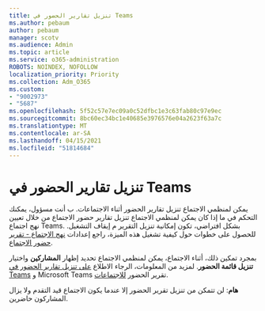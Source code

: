 ```yaml
---
title: تنزيل تقارير الحضور في Teams
ms.author: pebaum
author: pebaum
manager: scotv
ms.audience: Admin
ms.topic: article
ms.service: o365-administration
ROBOTS: NOINDEX, NOFOLLOW
localization_priority: Priority
ms.collection: Adm_O365
ms.custom:
- "9002973"
- "5687"
ms.openlocfilehash: 5f52c57e7ec09a0c52dfbc1e3c63fab80c97e9ec
ms.sourcegitcommit: 8bc60ec34bc1e40685e3976576e04a2623f63a7c
ms.translationtype: MT
ms.contentlocale: ar-SA
ms.lasthandoff: 04/15/2021
ms.locfileid: "51814684"
---
```

# <a name="download-attendance-reports-in-teams"></a>تنزيل تقارير الحضور في Teams

يمكن لمنظمي الاجتماع تنزيل تقارير الحضور أثناء الاجتماعات. ب أنت مسؤول، يمكنك التحكم في ما إذا كان يمكن لمنظمي الاجتماع تنزيل تقارير حضور الاجتماع من خلال تعيين نهج اجتماع Teams. بشكل افتراضي، تكون إمكانية تنزيل التقرير م إيقاف التشغيل. للحصول على خطوات حول كيفية تشغيل هذه الميزة، راجع إعدادات  [نهج الاجتماع - تقرير حضور الاجتماع](https://docs.microsoft.com/microsoftteams/meeting-policies-in-teams#meeting-policy-settings---meeting-attendance-report).

بمجرد تمكين ذلك، أثناء الاجتماع، يمكن لمنظمي الاجتماع تحديد إظهار  **المشاركين**  واختيار  **تنزيل قائمة الحضور**. لمزيد من المعلومات، الرجاء الاطلاع [على تنزيل تقارير الحضور في Teams](https://support.office.com/article/download-attendance-reports-in-teams-ae7cf170-530c-47d3-84c1-3aedac74d310) و Microsoft Teams تقرير الحضور [للاجتماعات](https://docs.microsoft.com/microsoftteams/teams-analytics-and-reports/meeting-attendance-report).

**هام**: لن تتمكن من تنزيل تقرير الحضور إلا عندما يكون الاجتماع قيد التقدم ولا يزال المشاركون حاضرين.